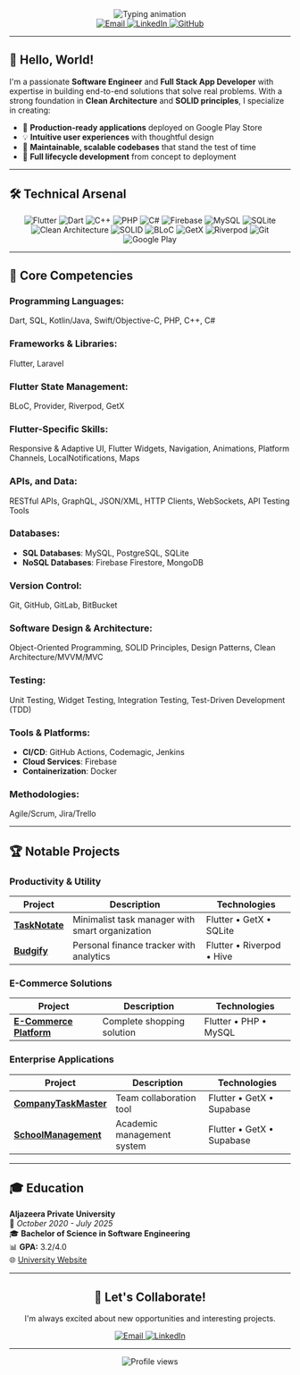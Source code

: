 <div align="center">
  <img src="https://readme-typing-svg.demolab.com?font=Fira+Code&weight=600&size=35&duration=3000&pause=1000&color=3390FF&center=true&vCenter=true&width=600&lines=Mohammed+Abdullkareem;Software+Engineer;Full+Stack+App+Developer;Problem+Solver;Clean+Code+Advocate" alt="Typing animation" />
</div>

<div align="center">
  <a href="mailto:sonsabdulkareem@gmail.com" target="_blank">
    <img src="https://img.shields.io/badge/Email-D14836?style=for-the-badge&logo=gmail&logoColor=white" alt="Email">
  </a>
  <a href="https://www.linkedin.com/in/mohammed-abdullkareem-02a965330" target="_blank">
    <img src="https://img.shields.io/badge/LinkedIn-0077B5?style=for-the-badge&logo=linkedin&logoColor=white" alt="LinkedIn">
  </a>
  <a href="https://github.com/MegoABKM" target="_blank">
    <img src="https://img.shields.io/badge/GitHub-181717?style=for-the-badge&logo=github&logoColor=white" alt="GitHub">
  </a>
</div>

---

## 👋 Hello, World!

I'm a passionate **Software Engineer** and **Full Stack App Developer** with expertise in building end-to-end solutions that solve real problems. With a strong foundation in **Clean Architecture** and **SOLID principles**, I specialize in creating:

- 🚀 **Production-ready applications** deployed on Google Play Store
- 💡 **Intuitive user experiences** with thoughtful design
- 🔧 **Maintainable, scalable codebases** that stand the test of time
- 🔄 **Full lifecycle development** from concept to deployment

---

## 🛠️ Technical Arsenal

<div align="center">
  <img src="https://img.shields.io/badge/Flutter-02569B?style=for-the-badge&logo=flutter&logoColor=white" alt="Flutter">
  <img src="https://img.shields.io/badge/Dart-0175C2?style=for-the-badge&logo=dart&logoColor=white" alt="Dart">
  <img src="https://img.shields.io/badge/C++-00599C?style=for-the-badge&logo=cplusplus&logoColor=white" alt="C++">
  <img src="https://img.shields.io/badge/PHP-777BB4?style=for-the-badge&logo=php&logoColor=white" alt="PHP">
  <img src="https://img.shields.io/badge/C%23-239120?style=for-the-badge&logo=c-sharp&logoColor=white" alt="C#">
  <img src="https://img.shields.io/badge/Firebase-FFCA28?style=for-the-badge&logo=firebase&logoColor=black" alt="Firebase">
  <img src="https://img.shields.io/badge/MySQL-4479A1?style=for-the-badge&logo=mysql&logoColor=white" alt="MySQL">
  <img src="https://img.shields.io/badge/SQLite-003B57?style=for-the-badge&logo=sqlite&logoColor=white" alt="SQLite">
  <img src="https://img.shields.io/badge/Clean_Arch-6DB33F?style=for-the-badge" alt="Clean Architecture">
  <img src="https://img.shields.io/badge/SOLID-FF6D00?style=for-the-badge" alt="SOLID">
  <img src="https://img.shields.io/badge/BLoC-02569B?style=for-the-badge&logo=flutter&logoColor=white" alt="BLoC">
  <img src="https://img.shields.io/badge/GetX-6DB33F?style=for-the-badge&logo=flutter&logoColor=white" alt="GetX">
  <img src="https://img.shields.io/badge/Riverpod-4A98E8?style=for-the-badge&logo=riverpod&logoColor=white" alt="Riverpod">
  <img src="https://img.shields.io/badge/Git-E44C30?style=for-the-badge&logo=git&logoColor=white" alt="Git">
  <img src="https://img.shields.io/badge/Google_Play-414141?style=for-the-badge&logo=google-play&logoColor=white" alt="Google Play">
</div>

---

## 💪 Core Competencies

### Programming Languages:
Dart, SQL, Kotlin/Java, Swift/Objective-C, PHP, C++, C#

### Frameworks & Libraries:
Flutter, Laravel

### Flutter State Management:
BLoC, Provider, Riverpod, GetX

### Flutter-Specific Skills:
Responsive & Adaptive UI, Flutter Widgets, Navigation, Animations, Platform Channels, LocalNotifications, Maps

### APIs, and Data:
RESTful APIs, GraphQL, JSON/XML, HTTP Clients, WebSockets, API Testing Tools

### Databases:
- **SQL Databases**: MySQL, PostgreSQL, SQLite  
- **NoSQL Databases**: Firebase Firestore, MongoDB

### Version Control:
Git, GitHub, GitLab, BitBucket

### Software Design & Architecture:
Object-Oriented Programming, SOLID Principles, Design Patterns, Clean Architecture/MVVM/MVC

### Testing:
Unit Testing, Widget Testing, Integration Testing, Test-Driven Development (TDD)

### Tools & Platforms:
- **CI/CD**: GitHub Actions, Codemagic, Jenkins  
- **Cloud Services**: Firebase  
- **Containerization**: Docker

### Methodologies:
Agile/Scrum, Jira/Trello

---

## 🏆 Notable Projects

### Productivity & Utility
| Project | Description | Technologies |
|---------|-------------|--------------|
| **[TaskNotate](https://github.com/MegoABKM/TaskNotate-app)** | Minimalist task manager with smart organization | Flutter • GetX • SQLite |
| **[Budgify](https://github.com/MegoABKM/Budgify-app)** | Personal finance tracker with analytics | Flutter • Riverpod • Hive |

### E-Commerce Solutions
| Project | Description | Technologies |
|---------|-------------|--------------|
| **[E-Commerce Platform](https://github.com/MegoABKM/E-commerce-app)** | Complete shopping solution | Flutter • PHP • MySQL |

### Enterprise Applications
| Project | Description | Technologies |
|---------|-------------|--------------|
| **[CompanyTaskMaster](https://github.com/MegoABKM/CompanyTaskMaster-app)** | Team collaboration tool | Flutter • GetX • Supabase |
| **[SchoolManagement](https://github.com/MegoABKM/SchoolManagement)** | Academic management system | Flutter • GetX • Supabase |

---

## 🎓 Education

**Aljazeera Private University**  
📅 *October 2020 - July 2025*  
🎓 **Bachelor of Science in Software Engineering**  
📊 **GPA:** 3.2/4.0  
🌐 [University Website](https://jude.edu.sy/)

---

<div align="center">
  <h2>💌 Let's Collaborate!</h2>
  <p>I'm always excited about new opportunities and interesting projects.</p>
  
  <a href="mailto:sonsabdulkareem@gmail.com" target="_blank">
    <img src="https://img.shields.io/badge/Email_Me-D14836?style=for-the-badge&logo=gmail&logoColor=white" alt="Email">
  </a>
  <a href="https://www.linkedin.com/in/mohammed-abdullkareem-02a965330" target="_blank">
    <img src="https://img.shields.io/badge/Connect_on_LinkedIn-0077B5?style=for-the-badge&logo=linkedin&logoColor=white" alt="LinkedIn">
  </a>
  
  <hr>
  <img src="https://komarev.com/ghpvc/?username=MegoABKM&label=Profile+Views&color=0e75b6&style=flat" alt="Profile views" />
</div>

